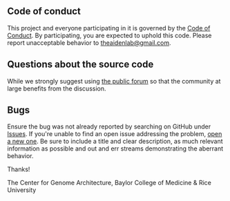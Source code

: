 ## Code of conduct

This project and everyone participating in it is governed by the [Code of Conduct](CODE_OF_CONDUCT.md). By participating, you are expected to uphold this code. Please report unacceptable behavior to [theaidenlab@gmail.com](mailto:theaidenlab@gmail.com).

## Questions about the source code
While we strongly suggest using [the public forum](https://aidenlab.org/forum.html) so that the community at large benefits from the discussion.

## Bugs
Ensure the bug was not already reported by searching on GitHub under [Issues](https://github.com/theaidenlab/3d-dna/issues). If you're unable to find an open issue addressing the problem, [open a new one](https://github.com/theaidenlab/3d-dna/issues/new). Be sure to include a title and clear description, as much relevant information as possible and out and err streams demonstrating the aberrant behavior.

Thanks!

The Center for Genome Architecture,
Baylor College of Medicine & Rice University
